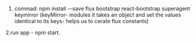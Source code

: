 1. commad:  npm install --save flux bootstrap react-bootstrap superagent keymirror
(keyMirror- modules it takes an object and set the values identical to its keys- helps us to cerate flux constants)

2.run app - npm start.
